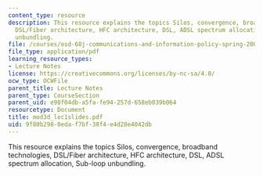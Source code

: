 ```yaml
---
content_type: resource
description: This resource explains the topics Silos, convergence, broadband technologies,
  DSL/Fiber architecture, HFC architecture, DSL, ADSL spectrum allocation, Sub-loop
  unbundling.
file: /courses/esd-68j-communications-and-information-policy-spring-2006/9f80b2980edaf7bf38f4e4d28e4042db_mod3d_lec1slides.pdf
file_type: application/pdf
learning_resource_types:
- Lecture Notes
license: https://creativecommons.org/licenses/by-nc-sa/4.0/
ocw_type: OCWFile
parent_title: Lecture Notes
parent_type: CourseSection
parent_uid: e98f04db-a5fa-fe94-257d-658eb039b064
resourcetype: Document
title: mod3d_lec1slides.pdf
uid: 9f80b298-0eda-f7bf-38f4-e4d28e4042db
---
```

This resource explains the topics Silos, convergence, broadband technologies, DSL/Fiber architecture, HFC architecture, DSL, ADSL spectrum allocation, Sub-loop unbundling.